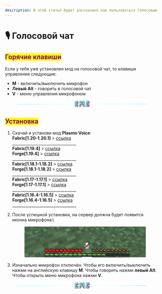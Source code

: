 ```yaml
---
description: В этой статье будет рассказано как пользоваться голосовым чатом
---
```


# 🎙 Голосовой чат

## <mark style="color:purple;">Горячие клавиши</mark>

Если у тебя уже установлен мод на голосовой чат, то клавиши управления следующие:

* **M** - включить/выключить микрофон
* **Левый Alt** - говорить в голосовой чат
* **V** - меню управления микрофоном

<figure><img src="../.gitbook/assets/gitlab_hr7.svg" alt=""><figcaption></figcaption></figure>

## <mark style="color:purple;">Установка</mark>

1. Скачай и установи мод **Plasmo Voice**:\
   **Fabric\[1.20-1.20.1]** > [ссылка](https://modrinth.com/plugin/plasmo-voice/version/fabric-1.20-2.0.5)\
   \_\_\_\_\_\_\_\_\_\_\_\_\_\_\_\_\_\_\_\_\_\_\_\_\_\_\_\_\_\_\_\_\_\
   **Fabric\[1.19.4]** > [ссылка](https://modrinth.com/plugin/plasmo-voice/version/fabric-1.19.4-2.0.5)\
   **Forge\[1.19.4]** > [ссылка](https://modrinth.com/plugin/plasmo-voice/version/forge-1.19.4-2.0.5)\
   \_\_\_\_\_\_\_\_\_\_\_\_\_\_\_\_\_\_\_\_\_\_\_\_\_\_\_\_\_\_\_\_\_\
   **Fabric\[1.18.1-1.18.2]** > [ссылка](https://modrinth.com/plugin/plasmo-voice/version/fabric-1.18-1.2.19)\
   **Forge\[1.18.1-1.18.2]** > [ссылка](https://modrinth.com/plugin/plasmo-voice/version/forge-1.18-1.2.19)\
   \_\_\_\_\_\_\_\_\_\_\_\_\_\_\_\_\_\_\_\_\_\_\_\_\_\_\_\_\_\_\_\_\_\
   **Fabric\[1.17-1.17.1]** > [ссылка](https://modrinth.com/plugin/plasmo-voice/version/fabric-1.17-1.2.19)\
   **Forge\[1.17-1.17.1]** > [ссылка](https://modrinth.com/plugin/plasmo-voice/version/forge-1.17-1.2.19)\
   \_\_\_\_\_\_\_\_\_\_\_\_\_\_\_\_\_\_\_\_\_\_\_\_\_\_\_\_\_\_\_\_\_\
   **Fabric\[1.16.4-1.16.5]** > [ссылка](https://modrinth.com/plugin/plasmo-voice/version/fabric-1.16-1.2.19)\
   **Forge\[1.16.4-1.16.5]** > [ссылка](https://modrinth.com/plugin/plasmo-voice/version/forge-1.16-1.2.19)\
   \_\_\_\_\_\_\_\_\_\_\_\_\_\_\_\_\_\_\_\_\_\_\_\_\_\_\_\_\_\_\_\_\_
2.  После успешной установки, на сервер должна будет появится иконка микрофона:\


    <figure><img src="../.gitbook/assets/image (1).png" alt=""><figcaption></figcaption></figure>


3. Изначально микрофон отключён. Чтобы его включить/выключить нажми на английскую клавишу **M**. Чтобы говорить нажми **левый Alt**. Чтобы открыть меню микрофона нажми **V**.

<figure><img src="../.gitbook/assets/gitlab_hr7.svg" alt=""><figcaption></figcaption></figure>
